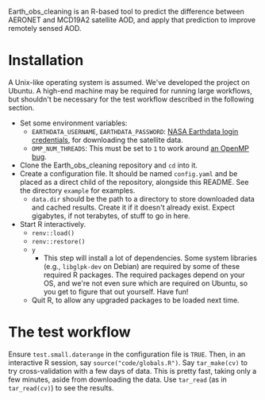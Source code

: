 Earth_obs_cleaning is an R-based tool to predict the difference between AERONET and MCD19A2 satellite AOD, and apply that prediction to improve remotely sensed AOD.

# Installation

A Unix-like operating system is assumed. We've developed the project on Ubuntu. A high-end machine may be required for running large workflows, but shouldn't be necessary for the test workflow described in the following section.

- Set some environment variables:
  - `EARTHDATA_USERNAME`, `EARTHDATA_PASSWORD`: [NASA Earthdata login credentials](https://urs.earthdata.nasa.gov/users/new), for downloading the satellite data.
  - `OMP_NUM_THREADS`: This must be set to `1` to work around [an OpenMP bug](https://github.com/dmlc/xgboost/issues/2094).
- Clone the Earth_obs_cleaning repository and `cd` into it.
- Create a configuration file. It should be named `config.yaml` and be placed as a direct child of the repository, alongside this README. See the directory `example` for examples.
  - `data.dir` should be the path to a directory to store downloaded data and cached results. Create it if it doesn't already exist. Expect gigabytes, if not terabytes, of stuff to go in here.
- Start R interactively.
  - `renv::load()`
  - `renv::restore()`
  - `y`
    - This step will install a lot of dependencies. Some system libraries (e.g., `libglpk-dev` on Debian) are required by some of these required R packages. The required packages depend on your OS, and we're not even sure which are required on Ubuntu, so you get to figure that out yourself. Have fun!
  - Quit R, to allow any upgraded packages to be loaded next time.

# The test workflow

Ensure `test.small.daterange` in the configuration file is `TRUE`. Then, in an interactive R session, say `source("code/globals.R")`. Say `tar_make(cv)` to try cross-validation with a few days of data. This is pretty fast, taking only a few minutes, aside from downloading the data. Use `tar_read` (as in `tar_read(cv)`) to see the results.
